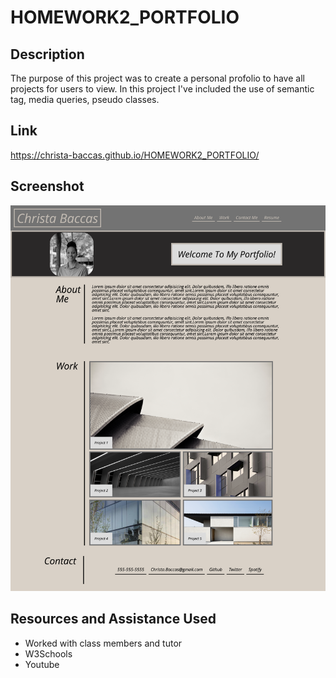 # HOMEWORK2_PORTFOLIO
## Description
The purpose of this project was to create a personal profolio to have all projects for users to view. 
In this project I've included the use of semantic tag, media queries, pseudo classes.

## Link

https://christa-baccas.github.io/HOMEWORK2_PORTFOLIO/

## Screenshot
![Alt txt](./Images/screencapture-10-0-1-5-53179-index-html-2021-09-21-14_49_52.png)

## Resources and Assistance Used
- Worked with class members and tutor
- W3Schools 
- Youtube
